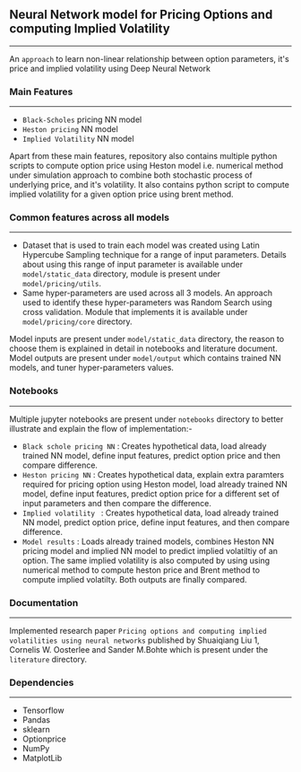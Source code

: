 
## Neural Network model for Pricing Options and computing Implied Volatility

---
An `approach` to learn non-linear relationship between option parameters, it's price and implied volatility using Deep Neural Network

### Main Features

---

- `Black-Scholes` pricing NN model
- `Heston pricing` NN model
- `Implied Volatility` NN model

Apart from these main features, repository also contains multiple python scripts to compute option price using Heston model i.e. numerical method under simulation approach to combine both stochastic process of underlying price, and it's volatility. It also contains python script to compute implied volatility for a given option price using brent method.
### Common features across all models

--- 

- Dataset that is used to train each model was created using Latin Hypercube Sampling technique for a range of input parameters. Details about using this range of input parameter is available under `model/static_data` directory, module is present under `model/pricing/utils`. 
- Same hyper-parameters are used across all 3 models. An approach used to identify these hyper-parameters was Random Search using cross validation. Module that implements it is available under `model/pricing/core` directory.

Model inputs are present under `model/static_data` directory, the reason to choose them is explained in detail in notebooks and literature document.
Model outputs are present under `model/output` which contains trained NN models, and tuner hyper-parameters values.

### Notebooks 

---

Multiple jupyter notebooks are present under `notebooks` directory to better illustrate and explain  the flow of implementation:- 

- `Black schole pricing NN` : Creates hypothetical data, load already trained NN model, define input features, predict option price and then compare difference.
- `Heston pricing NN` : Creates hypothetical data, explain extra paramters required for pricing option using Heston model, load already trained NN model, define input features, predict option price for a different set of input parameters and then compare the difference.
- `Implied volatility ` : Creates hypothetical data, load already trained NN model, predict option price, define input features, and then compare difference.
- `Model results` : Loads already trained models, combines Heston NN pricing model and implied NN model to predict implied volatiltiy of an option. The same implied volatility is also computed by using using numerical method to compute heston price and Brent method to compute implied volatilty. Both outputs are finally compared.

### Documentation

---

Implemented  research paper `Pricing options and computing implied volatilities
using neural networks` published by Shuaiqiang Liu 1, Cornelis W. Oosterlee and Sander M.Bohte which is present under the `literature` directory.


### Dependencies

---

- Tensorflow
- Pandas
- sklearn
- Optionprice
- NumPy
- MatplotLib

